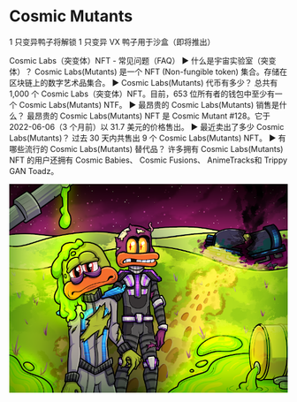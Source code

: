 # Cosmic Mutants

1 只变异鸭子将解锁 1 只变异 VX 鸭子用于沙盒（即将推出）

Cosmic Labs（突变体）NFT - 常见问题（FAQ）
▶ 什么是宇宙实验室（突变体）？
Cosmic Labs(Mutants) 是一个 NFT (Non-fungible token) 集合。存储在区块链上的数字艺术品集合。
▶ Cosmic Labs(Mutants) 代币有多少？
总共有 1,000 个 Cosmic Labs（突变体）NFT。目前，653 位所有者的钱包中至少有一个 Cosmic Labs(Mutants) NTF。
▶ 最昂贵的 Cosmic Labs(Mutants) 销售是什么？
最昂贵的 Cosmic Labs(Mutants) NFT 是 Cosmic Mutant #128。它于 2022-06-06（3 个月前）以 31.7 美元的价格售出。
▶ 最近卖出了多少 Cosmic Labs(Mutants)？
过去 30 天内共售出 9 个 Cosmic Labs(Mutants) NFT。
▶ 有哪些流行的 Cosmic Labs(Mutants) 替代品？
许多拥有 Cosmic Labs(Mutants) NFT 的用户还拥有 Cosmic Babies、 Cosmic Fusions、 AnimeTracks和 Trippy GAN Toadz。

![NFT](unnamed.png)


